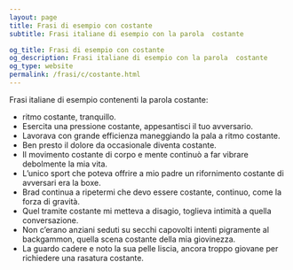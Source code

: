 ```yaml
---
layout: page
title: Frasi di esempio con costante 
subtitle: Frasi italiane di esempio con la parola  costante

og_title: Frasi di esempio con costante 
og_description: Frasi italiane di esempio con la parola  costante
og_type: website
permalink: /frasi/c/costante.html
---
```


Frasi italiane di esempio contenenti la parola costante:


- ritmo costante, tranquillo.
- Esercita una pressione costante, appesantisci il tuo avversario.
- Lavorava con grande efficienza maneggiando la pala a ritmo costante.
- Ben presto il dolore da occasionale diventa costante.
- Il movimento costante di corpo e mente continuò a far vibrare debolmente la mia vita.
- L’unico sport che poteva offrire a mio padre un rifornimento costante di avversari era la boxe.
- Brad continua a ripetermi che devo essere costante, continuo, come la forza di gravità.
- Quel tramite costante mi metteva a disagio, toglieva intimità a quella conversazione.
- Non c’erano anziani seduti su secchi capovolti intenti pigramente al backgammon, quella scena costante della mia giovinezza.
- La guardo cadere e noto la sua pelle liscia, ancora troppo giovane per richiedere una rasatura costante.
